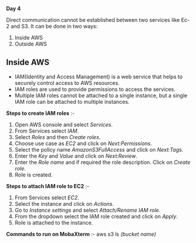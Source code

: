 **Day 4**

Direct communication cannot be established between two services like Ec-2 and S3.
It can be done in two ways:
1. Inside AWS 
2. Outside AWS

## Inside AWS
* IAM(Identity and Access Management) is a web service that helps to securely control access to AWS resources.
* IAM roles are used to provide permissions to access the services.
* Multiple IAM roles cannot be attached to a single instance, but a single IAM role can be attached to multiple instances.

**Steps to create IAM roles** :-
1. Open AWS console and select *Services*.
2. From Services select *IAM*.
3. Select *Roles* and then *Create roles*.
4. Choose use case as *EC2* and click on *Next:Permissions*.
5. Select the policy name *AmazonS3FullAccess* and click on *Next:Tags*.
6. Enter the *Key* and *Value* and click on *Next:Review*.
7. Enter the *Role name* and if required the role description. Click on *Create role*.
8. Role is created.

**Steps to attach IAM role to EC2** :-
1. From Services select *EC2*.
2. Select the instance and click on *Actions*.
3. Go to *Instance settings* and select *Attach/Rename IAM role*.
4. From the dropdown select the IAM role created and click on *Apply*.
5. Role is attached to the instance.

**Commands to run on MobaXterm** :-
aws s3 ls *(bucket name)*
